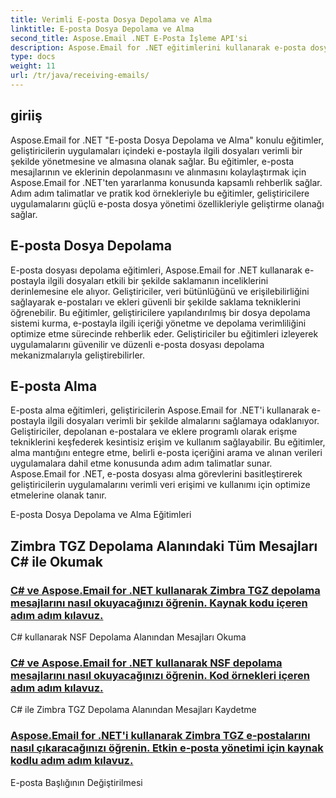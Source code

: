 ```yaml
---
title: Verimli E-posta Dosya Depolama ve Alma
linktitle: E-posta Dosya Depolama ve Alma
second_title: Aspose.Email .NET E-Posta İşleme API'si
description: Aspose.Email for .NET eğitimlerini kullanarak e-posta dosya depolama ve alma işlemlerini kolaylaştırın. E-posta mesajlarını ve eklerini programlı olarak yönetmeyi ve bunlara erişmeyi öğrenin.
type: docs
weight: 11
url: /tr/java/receiving-emails/
---
```


## giriiş

Aspose.Email for .NET "E-posta Dosya Depolama ve Alma" konulu eğitimler, geliştiricilerin uygulamaları içindeki e-postayla ilgili dosyaları verimli bir şekilde yönetmesine ve almasına olanak sağlar. Bu eğitimler, e-posta mesajlarının ve eklerinin depolanmasını ve alınmasını kolaylaştırmak için Aspose.Email for .NET'ten yararlanma konusunda kapsamlı rehberlik sağlar. Adım adım talimatlar ve pratik kod örnekleriyle bu eğitimler, geliştiricilere uygulamalarını güçlü e-posta dosya yönetimi özellikleriyle geliştirme olanağı sağlar.

## E-posta Dosya Depolama

E-posta dosyası depolama eğitimleri, Aspose.Email for .NET kullanarak e-postayla ilgili dosyaları etkili bir şekilde saklamanın inceliklerini derinlemesine ele alıyor. Geliştiriciler, veri bütünlüğünü ve erişilebilirliğini sağlayarak e-postaları ve ekleri güvenli bir şekilde saklama tekniklerini öğrenebilir. Bu eğitimler, geliştiricilere yapılandırılmış bir dosya depolama sistemi kurma, e-postayla ilgili içeriği yönetme ve depolama verimliliğini optimize etme sürecinde rehberlik eder. Geliştiriciler bu eğitimleri izleyerek uygulamalarını güvenilir ve düzenli e-posta dosyası depolama mekanizmalarıyla geliştirebilirler.

## E-posta Alma

E-posta alma eğitimleri, geliştiricilerin Aspose.Email for .NET'i kullanarak e-postayla ilgili dosyaları verimli bir şekilde almalarını sağlamaya odaklanıyor. Geliştiriciler, depolanan e-postalara ve eklere programlı olarak erişme tekniklerini keşfederek kesintisiz erişim ve kullanım sağlayabilir. Bu eğitimler, alma mantığını entegre etme, belirli e-posta içeriğini arama ve alınan verileri uygulamalara dahil etme konusunda adım adım talimatlar sunar. Aspose.Email for .NET, e-posta dosyası alma görevlerini basitleştirerek geliştiricilerin uygulamalarını verimli veri erişimi ve kullanımı için optimize etmelerine olanak tanır.

E-posta Dosya Depolama ve Alma Eğitimleri

## Zimbra TGZ Depolama Alanındaki Tüm Mesajları C# ile Okumak
### [C# ve Aspose.Email for .NET kullanarak Zimbra TGZ depolama mesajlarını nasıl okuyacağınızı öğrenin. Kaynak kodu içeren adım adım kılavuz.](./fetching-emails-from-pop3-servers/)
 C# kullanarak NSF Depolama Alanından Mesajları Okuma
### [C# ve Aspose.Email for .NET kullanarak NSF depolama mesajlarını nasıl okuyacağınızı öğrenin. Kod örnekleri içeren adım adım kılavuz.](./working-with-imap-protocol/)
C# ile Zimbra TGZ Depolama Alanından Mesajları Kaydetme
### [Aspose.Email for .NET'i kullanarak Zimbra TGZ e-postalarını nasıl çıkaracağınızı öğrenin. Etkin e-posta yönetimi için kaynak kodlu adım adım kılavuz.](./handling-email-attachments/)
 E-posta Başlığının Değiştirilmesi